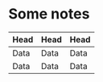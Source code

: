 # Some notes
| Head | Head | Head |
| --- | --- | --- |
| Data | Data | Data |
| Data | Data | Data |
